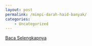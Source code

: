 ```yaml
---
layout: post
permalink: /mimpi-darah-haid-banyak/
categories:
    - Uncategorized
---
```


[Baca Selengkapnya](/08)